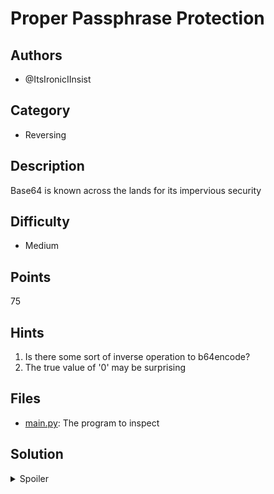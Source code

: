 # Proper Passphrase Protection

## Authors
- @ItsIronicIInsist

## Category
- Reversing

## Description

Base64 is known across the lands for its impervious security


## Difficulty
- Medium

## Points
75

## Hints
1. Is there some sort of inverse operation to b64encode?
2. The true value of '0' may be surprising

## Files
- [main.py](./_ctfd/files/main.py): The program to inspect


## Solution
<details>
<summary>Spoiler</summary>

### Idea
Apply the opposite operations to the provided encoded flag, in the opposite order.

### Walkthrough
1. **Lookup 'base64' **: _What does base64 even mean?_
	- Lookup base64 on the internet
	- There are plenty of sites that'll explain the internals
	- You can read them in detail. But there's also plenty of  sites that allow you to 'decode' it
	- Make a small leap of faith, assume that we want to decode the flag somehow using base64
2. **Decoding the first stages**:
	- We are working backwards from the encoded phrase, to the original
	- Thus, we'll aplly operations in the reverse order to what we see in the program
	- So, we'll decode it twice via base64
	- I'll use the same library as the challenge
		```
		from base64 import *

		encoded = b'VkRGa1JsSlZkRGRaZWtKcldsZE9hazVXT1c1TlJqbHFZMnBTTm1WV09IbE9XR3cxWVd0ME9RPT0='

		stage1 = b64decode(b64decode(encoded))
		```
3. **Handling the map function**:
	- Now, there's an additional step
	- The program calls 'map', which alters the 'stage1' variable somehow
	- 'map' is a piece of code, which, for each section of 'stage1', subtracts b'0' from it
	- Despite how it may look, b'0' != 0. It equals 48, because b'0' is the representation of the character 0 in ascii.
	- We don't actualy need to dig this deep, you could hazard a guess and do:
		```
		map(lambda x : x + b'0', stage1)
		```
	- This reverses the map we see in the main program
4. **Our final decode**
	- We must once again decode the base64
	- Same for step 2
		```
		base64decode(stage1)
		```
	- Then, we can print out the result, to get the flag

### Flag
`OWEEK{c0decc5_g0_cr4zy_25yyjK}`
</details>
